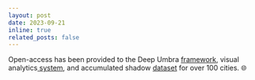 ```yaml
---
layout: post
date: 2023-09-21
inline: true
related_posts: false
---
```


Open-access has been provided to the Deep Umbra <a href='https://github.com/uic-evl/deep-umbra'>framework</a>, visual analytics<a href='https://www.evl.uic.edu/shadows/map/?city=chi&day=summer'> system</a>, and accumulated shadow <a href='https://osf.io/4yztn/'>dataset</a> for over 100 cities. :globe_with_meridians:
